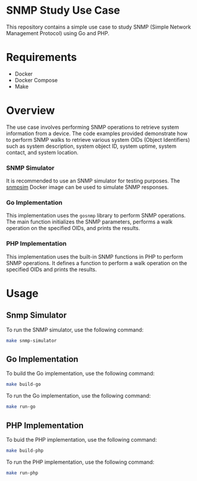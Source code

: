 # SNMP Study Use Case

This repository contains a simple use case to study SNMP (Simple Network Management Protocol) using Go and PHP.

# Requirements

- Docker
- Docker Compose
- Make

# Overview

The use case involves performing SNMP operations to retrieve system information from a device. The code examples provided demonstrate how to perform SNMP walks to retrieve various system OIDs (Object Identifiers) such as system description, system object ID, system uptime, system contact, and system location.

### SNMP Simulator

It is recommended to use an SNMP simulator for testing purposes. The [snmpsim](https://hub.docker.com/r/tandrup/snmpsim) Docker image can be used to simulate SNMP responses.

### Go Implementation

This implementation uses the `gosnmp` library to perform SNMP operations. The main function initializes the SNMP parameters, performs a walk operation on the specified OIDs, and prints the results.

### PHP Implementation

This implementation uses the built-in SNMP functions in PHP to perform SNMP operations. It defines a function to perform a walk operation on the specified OIDs and prints the results.

# Usage

## Snmp Simulator

To run the SNMP simulator, use the following command:

```bash
make snmp-simulator
```

## Go Implementation

To build the Go implementation, use the following command:

```bash
make build-go
```

To run the Go implementation, use the following command:

```bash
make run-go
```

## PHP Implementation

To buid the PHP implementation, use the following command:

```bash
make build-php
```

To run the PHP implementation, use the following command:

```bash
make run-php
```
